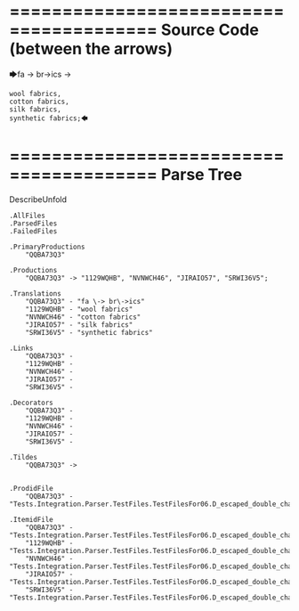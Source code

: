 ========================================
Source Code (between the arrows)
========================================

🡆fa \-> br\->ics ->

    wool fabrics,
    cotton fabrics,
    silk fabrics,
    synthetic fabrics;🡄

========================================
Parse Tree
========================================
DescribeUnfold

    .AllFiles
    .ParsedFiles
    .FailedFiles

    .PrimaryProductions
        "QQBA73Q3" 

    .Productions
        "QQBA73Q3" -> "1129WQHB", "NVNWCH46", "JIRAIO57", "SRWI36V5";

    .Translations
        "QQBA73Q3" - "fa \-> br\->ics"
        "1129WQHB" - "wool fabrics"
        "NVNWCH46" - "cotton fabrics"
        "JIRAIO57" - "silk fabrics"
        "SRWI36V5" - "synthetic fabrics"

    .Links
        "QQBA73Q3" - 
        "1129WQHB" - 
        "NVNWCH46" - 
        "JIRAIO57" - 
        "SRWI36V5" - 

    .Decorators
        "QQBA73Q3" - 
        "1129WQHB" - 
        "NVNWCH46" - 
        "JIRAIO57" - 
        "SRWI36V5" - 

    .Tildes
        "QQBA73Q3" -> 


    .ProdidFile
        "QQBA73Q3" - "Tests.Integration.Parser.TestFiles.TestFilesFor06.D_escaped_double_characters1.ds"

    .ItemidFile
        "QQBA73Q3" - "Tests.Integration.Parser.TestFiles.TestFilesFor06.D_escaped_double_characters1.ds"
        "1129WQHB" - "Tests.Integration.Parser.TestFiles.TestFilesFor06.D_escaped_double_characters1.ds"
        "NVNWCH46" - "Tests.Integration.Parser.TestFiles.TestFilesFor06.D_escaped_double_characters1.ds"
        "JIRAIO57" - "Tests.Integration.Parser.TestFiles.TestFilesFor06.D_escaped_double_characters1.ds"
        "SRWI36V5" - "Tests.Integration.Parser.TestFiles.TestFilesFor06.D_escaped_double_characters1.ds"

